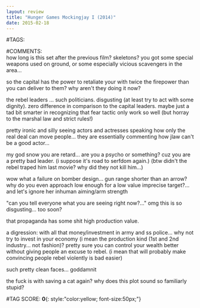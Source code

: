 ```yaml
---  
layout: review  
title: "Hunger Games Mockingjay I (2014)"  
date: 2015-02-18  
---  
```

  
#TAGS:  
  
#COMMENTS:  
how long is this set after the previous film? skeletons? you got some special weapons used on ground, or some especially vicious scavengers in the area...  
  
so the capital has the power to retaliate your with twice the firepower than you can deliver to them? why aren't they doing it now?  
  
the rebel leaders ... such politicians. disgusting (at least try to act with some dignity). zero difference in comparison to the capital leaders. maybe just a tad bit smarter in recognizing that fear tactic only work so well (but horray to the marshal law and strict rules!)  
  
pretty ironic and silly seeing actors and actresses speaking how only the real deal can move people... they are essentially commenting how jlaw can't be a good actor...  
  
my god snow you are retard... are you a psycho or something? cuz you are a pretty bad leader. (i suppose it's road to serfdom again.) (btw didn't the rebel traped him last movie? why did they not kill him...)  
  
wow what a failure on bomber design... gun range shorter than an arrow? why do you even approach low enough for a low value imprecise target?... and let's ignore her inhuman aiming/arm strength   
  
"can you tell everyone what you are seeing right now?..." omg this is so disgusting... too soon?  
  
that propaganda has some shit high production value.  
  
a digression: with all that money/investment in army and ss police... why not try to invest in your economy (i mean the production kind (1st and 2nd industry... not fashion)? pretty sure you can control your wealth better without giving people an excuse to rebel. (i mean that will probably make convincing people rebel violently is bad easier)  
  
such pretty clean faces... goddamnit  
  
the fuck is with saving a cat again? why does this plot sound so familiarly stupid?  
  
  
  
  
  
#TAG SCORE: **0**{: style:"color:yellow; font-size:50px;"}  
